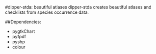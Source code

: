 #dipper-stda: beautiful atlases
dipper-stda creates beautiful atlases and checklists from species occurrence data.

##Dependencies:
* pygtkChart
* pyfpdf
* pyshp
* colour
